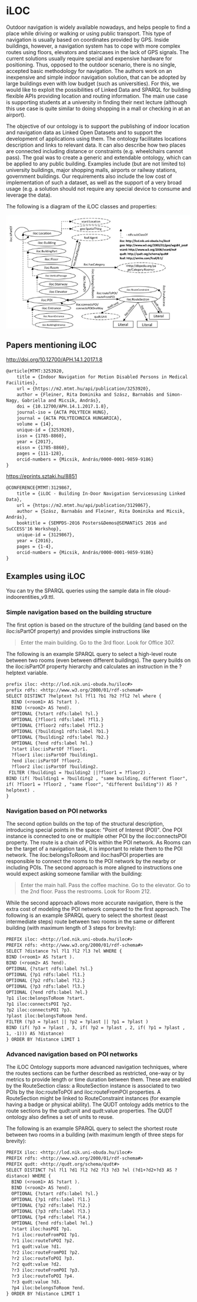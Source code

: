 # iLOC

Outdoor navigation is widely available nowadays, and helps people to find a place while driving or walking or using public transport. This type of navigation is usually based on coordinates provided by GPS. Inside buildings, however, a navigation system has to cope with more complex routes using floors, elevators and staircases in the lack of GPS signals. The current solutions usually require special and expensive hardware for positioning. Thus, opposed to the outdoor scenario, there is no single, accepted basic methodology for navigation. The authors work on an inexpensive and simple indoor navigation solution, that can be adopted by large buildings even with low budget (such as universities). For this, we would like to exploit the possibilities of Linked Data and SPARQL for building flexible APIs providing location and routing information. The main use case is supporting students at a university in finding their next lecture (although this use case is quite similar to doing shopping in a mall or checking in at an airport).

The objective of our ontology is to support the publishing of indoor location and navigation data as Linked Open Datasets and to support the development of applications using them. The ontology facilitates locations description and links to relevant data. It can also describe how two places are connected including distance or constraints (e.g. wheelchairs cannot pass). The goal was to create a generic and extendable ontology, which can be applied to any public building. Examples include (but are not limited to) university buildings, major shopping malls, airports or railway stations, government buildings. Our requirements also include the low cost of implementation of such a dataset, as well as the support of a very broad usage (e.g. a solution should not require any special device to consume and leverage the data).

The following is a diagram of the iLOC classes and properties:

![iLOC overview](iloc-overview.png)

## Papers mentioning iLOC

http://doi.org/10.12700/APH.14.1.2017.1.8

```
@article{MTMT:3253920,
	title = {Indoor Navigation for Motion Disabled Persons in Medical Facilities},
	url = {https://m2.mtmt.hu/api/publication/3253920},
	author = {Fleiner, Rita Dominika and Szász, Barnabás and Simon-Nagy, Gabriella and Micsik, András},
	doi = {10.12700/APH.14.1.2017.1.8},
	journal-iso = {ACTA POLYTECH HUNG},
	journal = {ACTA POLYTECHNICA HUNGARICA},
	volume = {14},
	unique-id = {3253920},
	issn = {1785-8860},
	year = {2017},
	eissn = {1785-8860},
	pages = {111-128},
	orcid-numbers = {Micsik, András/0000-0001-9859-9186}
}
```

https://eprints.sztaki.hu/8851

```
@CONFERENCE{MTMT:3129867,
	title = {iLOC - Building In-Door Navigation Servicesusing Linked Data},
	url = {https://m2.mtmt.hu/api/publication/3129867},
	author = {Szász, Barnabás and Fleiner, Rita Dominika and Micsik, András},
	booktitle = {SEMPDS-2016 Posters&Demos@SEMANTiCS 2016 and SuCCESS'16 Workshop},
	unique-id = {3129867},
	year = {2016},
	pages = {1-4},
	orcid-numbers = {Micsik, András/0000-0001-9859-9186}
}
```
## Examples using iLOC

You can try the SPARQL queries using the sample data in file oloud-indoorentities_v9.ttl.

### Simple navigation based on the building structure

The first option is based on the structure of the building (and based on the iloc:isPartOf property) and provides simple instructions like 
>Enter the main building. Go to the 3rd floor. Look for Office 307.

The following is an example SPARQL query to select a high-level route between two rooms (even between different buildings). The query builds on the iloc:isPartOf property hierarchy and calculates an instruction in the ?helptext variable.

```
prefix iloc: <http://lod.nik.uni-obuda.hu/iloc#>
prefix rdfs: <http://www.w3.org/2000/01/rdf-schema#>
SELECT DISTINCT ?helptext ?sl ?fl1 ?b1 ?b2 ?fl2 ?el where {
  BIND (<room1> AS ?start ).
  BIND (<room2> AS ?end).
  OPTIONAL {?start rdfs:label ?sl.}
  OPTIONAL {?floor1 rdfs:label ?fl1.}
  OPTIONAL {?floor2 rdfs:label ?fl2.}
  OPTIONAL {?building1 rdfs:label ?b1.}
  OPTIONAL {?building2 rdfs:label ?b2.}
  OPTIONAL {?end rdfs:label ?el.}
  ?start iloc:isPartOf ?floor1.
  ?floor1 iloc:isPartOf ?building1.
  ?end iloc:isPartOf ?floor2.
  ?floor2 iloc:isPartOf ?building2.
 FILTER (?building1 = ?building2 ||?floor1 = ?floor2) .
BIND (if( ?building1 = ?building2 , "same building, different floor", if( ?floor1 = ?floor2 , "same floor", "different building")) AS ?helptext) .
}
```
### Navigation based on POI networks

The second option builds on the top of the structural description, introducing special points in the space: "Point of Interest (POI)". One POI instance is connected to one or multiple other POI by the iloc:connectsPOI property. The route is a chain of POIs within the POI network. As Rooms can be the target of a navigation task, it is important to relate them to the POI network. The iloc:belongsToRoom and iloc:hasPOI properties are responsible to connect the rooms to the POI network by the nearby or including POIs. The second approach is more aligned to instructions one would expect asking someone familiar with the building: 
> Enter the main hall. Pass the coffee machine. Go to the elevator. Go to the 2nd floor. Pass the restrooms. Look for Room 212. 

While the second approach allows more accurate navigation, there is the extra cost of modeling the POI network compared to the first approach.
The following is an example SPARQL query to select the shortest (least intermediate steps) route between two rooms in the same or different building (with maximum length of 3 steps for brevity):
```
PREFIX iloc: <http://lod.nik.uni-obuda.hu/iloc#>
PREFIX rdfs: <http://www.w3.org/2000/01/rdf-schema#>
SELECT ?distance ?sl ?l1 ?l2 ?l3 ?el WHERE {
BIND (<room1> AS ?start ).
BIND (<room2> AS ?end).
OPTIONAL {?start rdfs:label ?sl.}
OPTIONAL {?p1 rdfs:label ?l1.}
OPTIONAL {?p2 rdfs:label ?l2.}
OPTIONAL {?p3 rdfs:label ?l3.}
OPTIONAL {?end rdfs:label ?el.}
?p1 iloc:belongsToRoom ?start.
?p1 iloc:connectsPOI ?p2.
?p2 iloc:connectsPOI ?p3.
?plast iloc:belongsToRoom ?end.
FILTER (?p3 = ?plast || ?p2 = ?plast || ?p1 = ?plast )
BIND (if( ?p3 = ?plast , 3, if( ?p2 = ?plast , 2, if( ?p1 = ?plast , 1, -1))) AS ?distance)
} ORDER BY ?distance LIMIT 1
```

### Advanced navigation based on POI networks

The iLOC Ontology supports more advanced navigation techniques, where the routes sections can be further described as restricted, one-way or by metrics to provide length or time duration between them. These are enabled by the RouteSection class: a RouteSection instance is associated to two POIs by the iloc:routeToPOI and iloc:routeFromPOI properties. A RouteSection might be linked to RouteConstraint instances (for example having a badge or physical ability). The QUDT ontology adds metrics to the route sections by the qudt:unit and qudt:value properties. The QUDT ontology also defines a set of units to reuse.

The following is an example SPARQL query to select the shortest route between two rooms in a building (with maximum length of three steps for brevity):
```
PREFIX iloc: <http://lod.nik.uni-obuda.hu/iloc#>
PREFIX rdfs: <http://www.w3.org/2000/01/rdf-schema#>
PREFIX qudt: <http://qudt.org/schema/qudt#>
SELECT DISTINCT ?sl ?l1 ?d1 ?l2 ?d2 ?l3 ?d3 ?el (?d1+?d2+?d3 AS ?distance) WHERE {
  BIND (<room1> AS ?start ).
  BIND (<room2> AS ?end).
  OPTIONAL {?start rdfs:label ?sl.}
  OPTIONAL {?p1 rdfs:label ?l1.}
  OPTIONAL {?p2 rdfs:label ?l2.}
  OPTIONAL {?p3 rdfs:label ?l3.}
  OPTIONAL {?p4 rdfs:label ?l4.}
  OPTIONAL {?end rdfs:label ?el.}
  ?start iloc:hasPOI ?p1.
  ?r1 iloc:routeFromPOI ?p1.
  ?r1 iloc:routeToPOI ?p2.
  ?r1 qudt:value ?d1.
  ?r2 iloc:routeFromPOI ?p2.
  ?r2 iloc:routeToPOI ?p3.
  ?r2 qudt:value ?d2.
  ?r3 iloc:routeFromPOI ?p3.
  ?r3 iloc:routeToPOI ?p4.
  ?r3 qudt:value ?d3.
  ?p4 iloc:belongsToRoom ?end.
} ORDER BY ?distance LIMIT 1
```
